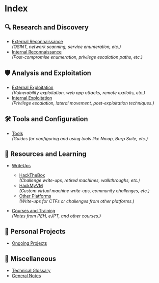 # Index

## 🔍 Research and Discovery
- [External Reconnaissance](Reconnaissance/External/)  
  *(OSINT, network scanning, service enumeration, etc.)*
- [Internal Reconnaissance](Reconnaissance/Internal/)  
  *(Post-compromise enumeration, privilege escalation paths, etc.)*

## 🛡 Analysis and Exploitation
- [External Exploitation](Exploitation/External/)  
  *(Vulnerability exploitation, web app attacks, remote exploits, etc.)*
- [Internal Exploitation](Exploitation/Internal/)  
  *(Privilege escalation, lateral movement, post-exploitation techniques.)*

## 🛠 Tools and Configuration
- [Tools](Tools/)  
  *(Guides for configuring and using tools like Nmap, Burp Suite, etc.)*

## 📂 Resources and Learning
- [WriteUps](WriteUps/)  
  - [HackTheBox](WriteUps/HackTheBox/)  
    *(Challenge write-ups, retired machines, walkthroughs, etc.)*  
  - [HackMyVM](WriteUps/HackMyVM/)  
    *(Custom virtual machine write-ups, community challenges, etc.)*  
  - [Other Platforms](WriteUps/Others/)  
    *(Write-ups for CTFs or challenges from other platforms.)*

- [Courses and Training](Courses/)  
  *(Notes from PEH, eJPT, and other courses.)*

## 🚧 Personal Projects
- [Ongoing Projects](Personal_Projects/)  

## 📜 Miscellaneous
- [Technical Glossary](glossary.md)  
- [General Notes](general_notes.md)




